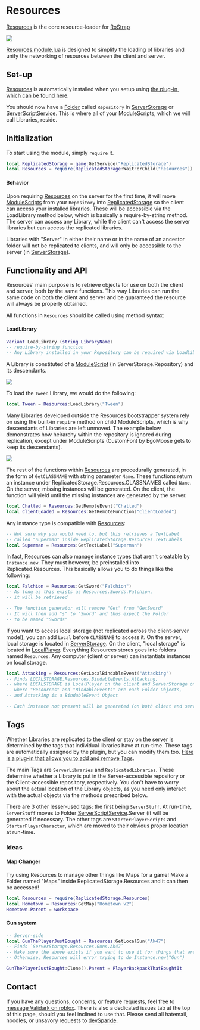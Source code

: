 # Resources
[Resources](https://github.com/RoStrap/Resources/blob/master/Resources.module.lua) is the core resource-loader for [RoStrap](https://rostrap.github.io/)

![](https://avatars1.githubusercontent.com/u/22812966?v=4&s=100)

[Resources.module.lua](https://github.com/RoStrap/Resources/blob/master/Resources.module.lua) is designed to simplify the loading of libraries and unify the networking of resources between the client and server.

## Set-up
[Resources](https://github.com/RoStrap/Resources/blob/master/Resources.module.lua) is automatically installed when you setup using [the plug-in, which can be found here](https://www.roblox.com/library/725884332/RoStrap).

You should now have a [Folder](http://wiki.roblox.com/index.php?title=API:Class/Folder) called `Repository` in [ServerStorage](http://wiki.roblox.com/index.php?title=API:Class/ServerStorage) or [ServerScriptService](http://wiki.roblox.com/index.php?title=API:Class/ServerScriptService). This is where all of your ModuleScripts, which we will call Libraries, reside.
## Initialization
To start using the module, simply `require` it.
```lua
local ReplicatedStorage = game:GetService("ReplicatedStorage")
local Resources = require(ReplicatedStorage:WaitForChild("Resources"))
```
#### Behavior
Upon requiring [Resources](https://github.com/RoStrap/Resources/blob/master/Resources.module.lua) on the server for the first time, it will move [ModuleScripts](http://wiki.roblox.com/index.php?title=API:Class/ModuleScript) from your `Repository` into [ReplicatedStorage](http://wiki.roblox.com/index.php?title=API:Class/ReplicatedStorage) so the client can access your installed libraries. These will be accessible via the LoadLibrary method below, which is basically a require-by-string method. The server can access any Library, while the client can't access the server libraries but can access the replicated libraries.

Libraries with "Server" in either their name or in the name of an ancestor folder will not be replicated to clients, and will only be accessible to the server (in [ServerStorage](http://wiki.roblox.com/index.php?title=API:Class/ServerStorage)).

## Functionality and API
Resources' main purpose is to retrieve objects for use on both the client and server, both by the same functions. This way Libraries can run the same code on both the client and server and be guaranteed the resource will always be properly obtained.

All functions in `Resources` should be called using method syntax:

#### LoadLibrary
```lua
Variant LoadLibrary (string LibraryName)
-- require-by-string function
-- Any Library installed in your Repository can be required via LoadLibrary(LibraryName)
```
A Library is constituted of a [ModuleScript](http://wiki.roblox.com/index.php?title=API:Class/ModuleScript) (in ServerStorage.Repository) and its descendants.

![](https://image.prntscr.com/image/hLnGGl3JST_vAZYnYadrGg.png)

To load the `Tween` Library, we would do the following:
```lua
local Tween = Resources:LoadLibrary("Tween")
```
Many Libraries developed outside the Resources bootstrapper system rely on using the built-in `require` method on child ModuleScripts, which is why descendants of Libraries are left unmoved. The example below demonstrates how heirarchy within the repository is ignored during replication, except under ModuleScripts (CustomFont by EgoMoose gets to keep its descendants).

![](https://image.prntscr.com/image/ZonjgCDFQLabru0xbMBUNQ.png)

The rest of the functions within [Resources](https://github.com/RoStrap/Resources/blob/master/Resources.module.lua) are procedurally generated, in the form of `GetCLASSNAME` with string parameter `Name`. These functions return an instance under ReplicatedStorage.Resources.CLASSNAMES called `Name`. On the server, missing instances will be generated. On the client, the function will yield until the missing instances are generated by the server.
```lua
local Chatted = Resources:GetRemoteEvent("Chatted")
local ClientLoaded = Resources:GetRemoteFunction("ClientLoaded")
```

Any instance type is compatible with [Resources](https://github.com/RoStrap/Resources/blob/master/Resources.module.lua):

```lua
-- Not sure why you would need to, but this retrieves a TextLabel
-- called "Superman" inside ReplicatedStorage.Resources.TextLabels
local Superman = Resources:GetTextLabel("Superman")
```
In fact, Resources can also manage instance types that aren't creatable by `Instance.new`. They must however, be preinstalled into Replicated.Resources. This basically allows you to do things like the following:
```lua
local Falchion = Resources:GetSword("Falchion")
-- As long as this exists as Resources.Swords.Falchion,
-- it will be retrieved

-- The function generator will remove "Get" from "GetSword"
-- It will then add "s" to "Sword" and thus expect the Folder
-- to be named "Swords"
```

If you want to access local storage (not replicated across the client-server model), you can add `Local` before `CLASSNAME` to access it. On the server, local storage is located in [ServerStorage](http://wiki.roblox.com/index.php?title=API:Class/ServerStorage). On the client, "local storage" is located in [LocalPlayer](http://wiki.roblox.com/index.php?title=API:Class/Players/LocalPlayer). Everything Resources stores goes into folders named `Resources`. Any computer (client or server) can instantiate instances on local storage.

```lua
local Attacking = Resources:GetLocalBindableEvent("Attacking")
-- Finds LOCALSTORAGE.Resources.BindableEvents.Attacking,
-- where LOCALSTORAGE is LocalPlayer on the client and ServerStorage on the Server,
-- where "Resources" and "BindableEvents" are each Folder Objects,
-- and Attacking is a BindableEvent Object

-- Each instance not present will be generated (on both client and server)
```
## Tags
Whether Libraries are replicated to the client or stay on the server is determined by the tags that individual libraries have at run-time. These tags are automatically assigned by the plugin, but you can modify them too. [Here is a plug-in that allows you to add and remove Tags](https://www.roblox.com/library/945564020/Tag-Editor).

The main Tags are `ServerLibraries` and `ReplicatedLibraries`. These determine whether a Library is put in the Server-accessible repository or the Client-accessible repository, respectively. You don't have to worry about the actual location of the Library objects, as you need only interact with the actual objects via the methods prescribed below.

There are 3 other lesser-used tags; the first being `ServerStuff`. At run-time, `ServerStuff` moves to Folder [ServerScriptService](http://wiki.roblox.com/index.php?title=API:Class/ServerScriptService).Server (it will be generated if necessary. The other tags are `StarterPlayerScripts` and `StarterPlayerCharacter`, which are moved to their obvious proper location at run-time.

### Ideas
#### Map Changer
Try using Resources to manage other things like Maps for a game! Make a Folder named "Maps" inside ReplicatedStorage.Resources and it can then be accessed!
```lua
local Resources = require(ReplicatedStorage.Resources)
local Hometown = Resources:GetMap("Hometown v2")
Hometown.Parent = workspace
```
#### Gun system
```lua
-- Server-side
local GunThePlayerJustBought = Resources:GetLocalGun("Ak47")
-- Finds `ServerStorage.Resources.Guns.Ak47`
-- Make sure the above exists if you want to use it for things that are not valid Roblox Classes
-- Otherwise, Resources will error trying to do Instance.new("Gun")

GunThePlayerJustBought:Clone().Parent = PlayerBackpackThatBoughtIt
```

## Contact
If you have any questions, concerns, or feature requests, feel free to [message Validark on roblox](https://www.roblox.com/messages/compose?recipientId=2966752). There is also a dedicated issues tab at the top of this page, should you feel inclined to use that. Please send all hatemail, noodles, or unsavory requests to [devSparkle](https://www.roblox.com/messages/compose?recipientId=1631699).
